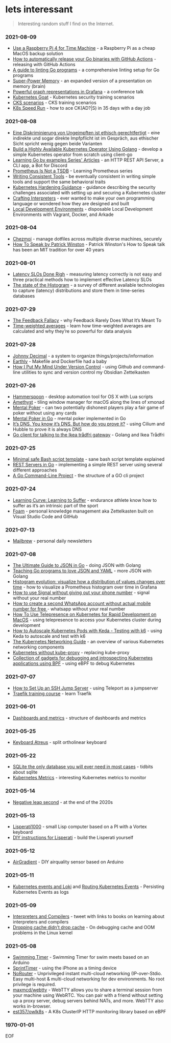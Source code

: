 # Iets interessant

> Interesting random stuff I find on the Internet.

### 2021-08-09
- [Use a Raspberry Pi 4 for Time Machine](https://saschaeggi.medium.com/use-a-raspberry-pi-4-for-time-machine-works-with-big-sur-1e66a9650789) - a Raspberry Pi as a cheap MacOS backup solution
- [How to automatically release your Go binaries with GitHub Actions](https://web3.coach/golang-github-actions-release-binaries-tutorial) - releasing with GitHub Actions
- [A guide to linting Go programs](https://freshman.tech/linting-golang/) - a comprehensive linting setup for Go programs
- [Super-Power Memory](https://dgryski.medium.com/i-have-a-super-power-memory-50d60fe3900a) - an expanded version of a presentation on memory (brain)
- [Powerful graph representations in Grafana](https://inuits.eu/blog/powerful-graph-representation-grafana/) - a conference talk
- [Kubernetes Goat](https://madhuakula.com/kubernetes-goat/about.html) - Kubernetes security training scenarios
- [CKS scenarios](https://saiyampathak.gumroad.com/l/cksbook) - CKS training scenarios
- [K8s Speed Run](https://apaarshrm39.medium.com/k8s-speed-run-how-i-aced-ck-ad-s-in-35-days-with-a-day-occasionally-night-job-fbf60d2ebe0c) - how to ace CK(AD?|S) in 35 days with a day job
 
### 2021-08-08
- [Eine Diskriminierung von Ungeimpften ist ethisch gerechtfertigt](https://www.zeit.de/gesellschaft/2021-07/corona-impfung-pflicht-ethik-massnahmen-grundrechte) - eine indirekte und sogar direkte Impfpflicht ist im Gespräch, aus ethischer Sicht spricht wenig gegen beide Varianten
- [Build a Highly Available Kubernetes Operator Using Golang](https://betterprogramming.pub/building-a-highly-available-kubernetes-operator-using-golang-fe4a44c395c2) - develop a simple Kubernetes operator from scratch using client-go
- [Learning Go by examples Series' Articles](https://dev.to/aurelievache/series/13751) - an HTTP REST API Server, a CLI app, a Bot for Discord
- [Prometheus Is Not a TSDB](https://iximiuz.com/en/posts/prometheus-is-not-a-tsdb/) - Learning Prometheus series
- [Writing Consistent Tools](https://www.netmeister.org/blog/consistent-tools.html) - be eventually consistent in writing simple tools and support the same behavioral traits
- [Kubernetes Hardening Guidance](https://media.defense.gov/2021/Aug/03/2002820425/-1/-1/1/CTR_KUBERNETES%20HARDENING%20GUIDANCE.PDF) - guidance describing the security challenges associated with setting up and securing a Kubernetes cluster
- [Crafting Interpreters](http://craftinginterpreters.com) - ever wanted to make your own programming language or wondered how they are designed and built
- [Local Development Environments](https://iximiuz.com/en/posts/how-to-setup-development-environment/?z=1) - disposable Local Development Environments with Vagrant, Docker, and Arkade

### 2021-08-04
- [Chezmoi](https://www.chezmoi.io) - manage dotfiles across multiple diverse machines, securely
- [How To Speak by Patrick Winston](https://www.youtube.com/watch?v=Unzc731iCUY) - Patrick Winston's How to Speak talk has been an MIT tradition for over 40 years 

### 2021-08-01
- [Latency SLOs Done Righ](https://www.youtube.com/watch?v=ycsc2kCaJxM) - measuring latency correctly is not easy and three practical methods how to implement effective Latency SLOs
- [The state of the Histogram](https://www.youtube.com/watch?v=Z-5PNlv8eK0) - a survey of different available technologies to capture (latency) distributions and store them in time-series databases

### 2021-07-29
- [The Feedback Fallacy](https://hbr.org/2019/03/the-feedback-fallacy) - why Feedback Rarely Does What It’s Meant To
- [Time-weighted averages](https://blog.timescale.com/blog/what-time-weighted-averages-are-and-why-you-should-care/?) - learn how time-weighted averages are calculated and why they’re so powerful for data analysis 

### 2021-07-28
- [Johnny Decimal](https://johnnydecimal.com) - a system to organize things/projects/information 
- [Earthly](https://earthly.dev) - Makefile and Dockerfile had a baby
- [How I Put My Mind Under Version Control](https://medium.com/analytics-vidhya/how-i-put-my-mind-under-version-control-24caea37b8a5) - using Github and command-line utilities to sync and version control my Obsidian Zettelkasten

### 2021-07-26
- [Hammerspoon](http://www.hammerspoon.org/go/) - desktop automation tool for OS X with Lua scripts
- [Amethyst](https://ianyh.com/amethyst/) - tiling window manager for macOS along the lines of xmonad
- [Mental Poker](https://people.csail.mit.edu/rivest/pubs/SRA81.pdf) - can two potentially dishonest players play a fair game of poker without using any cards
- [Mental Poker in Go](https://tpaschalis.github.io/mental-poker/) - mental poker implemented in Go
- [It’s DNS. You know it’s DNS. But how do you prove it?](https://www.isovalent.com/blog/post/its-dns) - using Cilium and Hubble to prove it is always DNS
- [Go client for talking to the Ikea trådfri gateway](https://github.com/eriklupander/tradfri-go) - Golang and Ikea Trådfri

### 2021-07-25
- [Minimal safe Bash script template](https://betterdev.blog/minimal-safe-bash-script-template/?utm_source=123dev&utm_medium=email) - sane bash script template explained
- [REST Servers in Go](https://eli.thegreenplace.net/2021/rest-servers-in-go-part-1-standard-library/) - implementing a simple REST server using several different approaches
- [A Go Command-Line Project](https://bencane.com/2020/12/29/how-to-structure-a-golang-cli-project/) - the structure of a GO cli project

### 2021-07-24
- [Learning Curve: Learning to Suffer](https://backpackinglight.com/learning-curve-learning-to-suffer/) - endurance athlete know how to suffer as it’s an intrinsic part of the sport
- [Foam](https://foambubble.github.io/foam/) - personal knowledge management aka Zettelkasten built on Visual Studio Code and GitHub

### 2021-07-13
- [Mailbrew](https://mailbrew.com) - personal daily newsletters

### 2021-07-08
- [The Ultimate Guide to JSON in Go](https://qvault.io/golang/json-golang/) - doing JSON with Golang
- [Teaching Go programs to love JSON and YAML](https://sharpend.io/blog/teaching-go-programs-to-love-json-and-yaml/) - more JSON with Golang
- [Histogram evolution: visualize how a distribution of values changes over time](https://opstrace.com/blog/grafana-histogram-howto?utm_source=o11y.news&utm_medium=email) - how to visualize a Prometheus histogram over time in Grafana
- [How to use Signal without giving out your phone number](https://theintercept.com/2017/09/28/signal-tutorial-second-phone-number) - signal without your real number
- [How to create a second WhatsApp account without actual mobile number for free ](https://nerdschalk.com/create-whatsapp-account-with-fake-number/) - whatsapp without your real number
- [How To Use Telepresence on Kubernetes for Rapid Development on MacOS](https://www.digitalocean.com/community/tutorials/how-to-use-telepresence-on-kubernetes-for-rapid-development-on-macos) - using telepresence to access your Kubernetes cluster during development
- [How to Autoscale Kubernetes Pods with Keda - Testing with k6](https://dev.to/k6/how-to-autoscale-kubernetes-pods-with-keda-testing-with-k6-4nl9) - using Keda to autoscale and test with k6
- [The Kubernetes Networking Guide](https://k8s.networkop.co.uk) - an overview of various Kubernetes networking components
- [Kubernetes without kube-proxy](https://faun.pub/kubernetes-without-kube-proxy-1c5d25786e18) - replacing kube-proxy
- [Collection of gadgets for debugging and introspecting Kubernetes applications using BPF](https://github.com/kinvolk/inspektor-gadget) - using eBPF to debug Kubernetes  

### 2021-07-07
- [How to Set Up an SSH Jump Server](https://goteleport.com/blog/ssh-jump-server/?utm_source=changelog&utm_medium=newsletter&utm_campaign=changelog-news) - using Teleport as a jumpserver
- [Traefik training course](https://www.thebyte.io/offers/Nj25zWBz/checkout) - learn Traefik

### 2021-06-01
- [Dashboards and metrics](https://dmoldovan.medium.com/monitoring-how-to-build-your-monitoring-dashboards-e11f89918dd1) - structure of dashboards and metrics
### 2021-05-25
- [Keyboard Atreus](https://shop.keyboard.io/products/keyboardio-atreus) - split ortholinear keyboard
### 2021-05-22
- [SQLite the only database you will ever need in most cases](https://unixsheikh.com/articles/sqlite-the-only-database-you-will-ever-need-in-most-cases.html) - tidbits about sqlite
- [Kubernetes Metrics](https://sematext.com/blog/kubernetes-metrics) - interesting Kubernetes metrics to monitor

### 2021-05-14
- [Negative leap second](https://twitter.com/fanf/status/1386838657093586944) - at the end of the 2020s

### 2021-05-13
- [Lisperati1000](https://www.hackster.io/news/the-lisperati1000-is-a-cyberdeck-terminal-dedicated-to-lisp-programming-bb564f2ffcff) - small Lisp computer based on a PI with a Vortex keyboard
- [DIY instructions for Lisperati](https://github.com/drcode/lisperati-1000-diy) - build the Lisperati yourself

### 2021-05-12
- [AirGradient](https://www.airgradient.com/diy/) - DIY airquality sensor based on Arduino

### 2021-05-11
- [Kubernetes events and Loki](https://grafana.com/blog/2019/08/21/how-grafana-labs-effectively-pairs-loki-and-kubernetes-events/) and [Routing Kubernetes Events](https://github.com/heptiolabs/eventrouter) - Persisting Kubernetes Events as logs

### 2021-05-09
- [Interpreters and Compilers](https://twitter.com/ChrisGSeaton/status/1391475489777373186) - tweet with links to books on learning about interpreters and compilers
- [Dropping cache didn’t drop cache](https://blog.twitter.com/engineering/en_us/topics/open-source/2021/dropping-cache-didnt-drop-cache.html) - On debugging cache and OOM problems in the Linux kernel

### 2021-05-08
- [Swimming Timer](http://arduinoideas.blogspot.com/2013/02/swimming-timer.html) - Swimming Timer for swim meets based on an Arduino
- [SprintTimer](https://appmaker.se/home/sprinttimer/) - using the iPhone as a timing device
- [NoRouter](https://norouter.io) - Unprivileged instant multi-cloud networking (IP-over-Stdio. Easy multi-host & multi-cloud networking for dev environments. No root privilege is required.
- [maxmcd/webtty](https://github.com/maxmcd/webtty) - WebTTY allows you to share a terminal session from your machine using WebRTC. You can pair with a friend without setting up a proxy server, debug servers behind NATs, and more. WebTTY also works in-browser.
- [est357/owlk8s](https://github.com/est357/owlk8s) - A K8s ClusterIP HTTP monitoring library based on eBPF

### 1970-01-01

EOF
